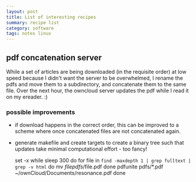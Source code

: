 ```yaml
---
layout: post
title: List of interesting recipes
summary: recipe list
category: software
tags: notes linux
---
```


## pdf concatenation server
While a set of articles are being downloaded (in the requisite order) at low speed because I didn't want the server to be overwhelmed, I rename the pdfs and move them to a subdirectory, and concatenate them to the same file. Over the next hour, the owncloud server updates the pdf while I read it on my ereader. :) 

### possible improvements
- if download happens in the correct order, this can be improved to a scheme where once concatenated files are not concatenated again. 
- generate makefile and create targets to create a binary tree such that updates take minimal computational effort - too  fancy! 


    set -x
    while sleep 300 
    do for file in `find -maxdepth 1 | grep fulltext | grep -v html`
        do mv $file pdfs/$file.pdf
        done
        pdfunite pdfs/*.pdf ~/ownCloud/Documents/resonance.pdf
    done
